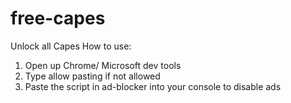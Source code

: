 # free-capes
Unlock all Capes
How to use:
1. Open up Chrome/ Microsoft dev tools
2. Type allow pasting if not allowed
3. Paste the script in ad-blocker into your console to disable ads

